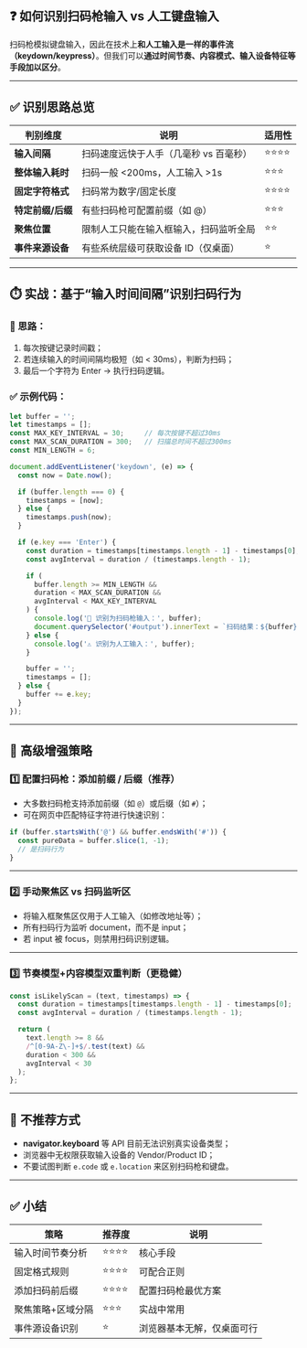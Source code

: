 ## ❓ 如何识别扫码枪输入 vs 人工键盘输入

扫码枪模拟键盘输入，因此在技术上**和人工输入是一样的事件流（keydown/keypress）**。但我们可以**通过时间节奏、内容模式、输入设备特征等手段加以区分**。

---

## ✅ 识别思路总览

| 判别维度        | 说明                    | 适用性  |
| ----------- | --------------------- | ---- |
| **输入间隔**    | 扫码速度远快于人手（几毫秒 vs 百毫秒） | ⭐⭐⭐⭐ |
| **整体输入耗时**  | 扫码一般 <200ms，人工输入 >1s  | ⭐⭐⭐  |
| **固定字符格式**  | 扫码常为数字/固定长度           | ⭐⭐⭐⭐ |
| **特定前缀/后缀** | 有些扫码枪可配置前缀（如 @）       | ⭐⭐⭐  |
| **聚焦位置**    | 限制人工只能在输入框输入，扫码监听全局   | ⭐⭐   |
| **事件来源设备**  | 有些系统层级可获取设备 ID（仅桌面）   | ⭐    |

---

## ⏱️ 实战：基于“输入时间间隔”识别扫码行为

### 📌 思路：

1. 每次按键记录时间戳；
2. 若连续输入的时间间隔均极短（如 < 30ms），判断为扫码；
3. 最后一个字符为 Enter → 执行扫码逻辑。

### ✅ 示例代码：

```js
let buffer = '';
let timestamps = [];
const MAX_KEY_INTERVAL = 30;     // 每次按键不超过30ms
const MAX_SCAN_DURATION = 300;   // 扫描总时间不超过300ms
const MIN_LENGTH = 6;

document.addEventListener('keydown', (e) => {
  const now = Date.now();

  if (buffer.length === 0) {
    timestamps = [now];
  } else {
    timestamps.push(now);
  }

  if (e.key === 'Enter') {
    const duration = timestamps[timestamps.length - 1] - timestamps[0];
    const avgInterval = duration / (timestamps.length - 1);

    if (
      buffer.length >= MIN_LENGTH &&
      duration < MAX_SCAN_DURATION &&
      avgInterval < MAX_KEY_INTERVAL
    ) {
      console.log('🎯 识别为扫码枪输入：', buffer);
      document.querySelector('#output').innerText = `扫码结果：${buffer}`;
    } else {
      console.log('⚠️ 识别为人工输入：', buffer);
    }

    buffer = '';
    timestamps = [];
  } else {
    buffer += e.key;
  }
});
```

---

## 🧠 高级增强策略

### 1️⃣ 配置扫码枪：添加前缀 / 后缀（推荐）

* 大多数扫码枪支持添加前缀（如 `@`）或后缀（如 `#`）；
* 可在网页中匹配特征字符进行快速识别：

```js
if (buffer.startsWith('@') && buffer.endsWith('#')) {
  const pureData = buffer.slice(1, -1);
  // 是扫码行为
}
```

---

### 2️⃣ 手动聚焦区 vs 扫码监听区

* 将输入框聚焦区仅用于人工输入（如修改地址等）；
* 所有扫码行为监听 document，而不是 input；
* 若 input 被 focus，则禁用扫码识别逻辑。

---

### 3️⃣ 节奏模型+内容模型双重判断（更稳健）

```js
const isLikelyScan = (text, timestamps) => {
  const duration = timestamps[timestamps.length - 1] - timestamps[0];
  const avgInterval = duration / (timestamps.length - 1);

  return (
    text.length >= 8 &&
    /^[0-9A-Z\-]+$/.test(text) &&
    duration < 300 &&
    avgInterval < 30
  );
};
```

---

## 🚫 不推荐方式

* **navigator.keyboard** 等 API 目前无法识别真实设备类型；
* 浏览器中无权限获取输入设备的 Vendor/Product ID；
* 不要试图判断 `e.code` 或 `e.location` 来区别扫码枪和键盘。

---

## ✅ 小结

| 策略        | 推荐度  | 说明            |
| --------- | ---- | ------------- |
| 输入时间节奏分析  | ⭐⭐⭐⭐ | 核心手段          |
| 固定格式规则    | ⭐⭐⭐⭐ | 可配合正则         |
| 添加扫码前后缀   | ⭐⭐⭐⭐ | 配置扫码枪最优方案     |
| 聚焦策略+区域分隔 | ⭐⭐⭐  | 实战中常用         |
| 事件源设备识别   | ⭐    | 浏览器基本无解，仅桌面可行 |

